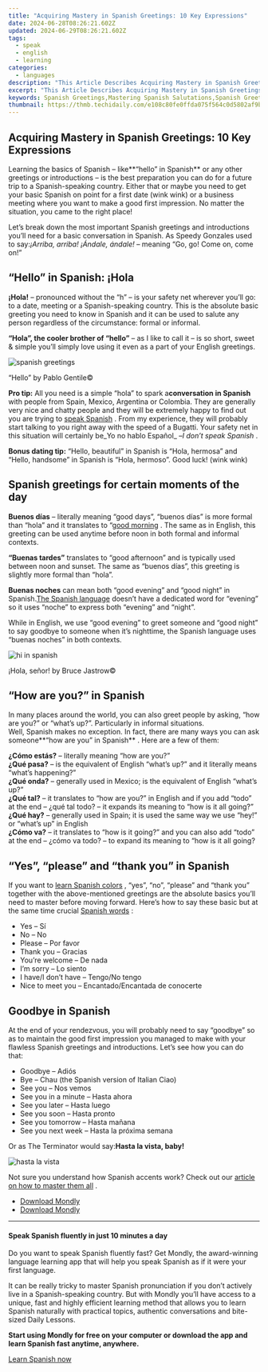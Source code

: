 ```yaml
---
title: "Acquiring Mastery in Spanish Greetings: 10 Key Expressions"
date: 2024-06-28T08:26:21.602Z
updated: 2024-06-29T08:26:21.602Z
tags:
  - speak
  - english
  - learning
categories:
  - languages
description: "This Article Describes Acquiring Mastery in Spanish Greetings: 10 Key Expressions"
excerpt: "This Article Describes Acquiring Mastery in Spanish Greetings: 10 Key Expressions"
keywords: Spanish Greetings,Mastering Spanish Salutations,Spanish Greetings Guide,Key Expressions in Spanish,Learn Spanish Greetings,Spanish Formalities,Speaking Spandex
thumbnail: https://thmb.techidaily.com/e108c80fe0ffda075f564c0d5802af9b2462fc3f4f8d59d2b3eaca6f2a980fa0.jpg
---
```


## Acquiring Mastery in Spanish Greetings: 10 Key Expressions

 Learning the basics of Spanish – like**“hello” in Spanish** or any other greetings or introductions – is the best preparation you can do for a future trip to a Spanish-speaking country. Either that or maybe you need to get your basic Spanish on point for a first date (wink wink) or a business meeting where you want to make a good first impression. No matter the situation, you came to the right place!

 Let’s break down the most important Spanish greetings and introductions you’ll need for a basic conversation in Spanish. As Speedy Gonzales used to say:_¡Arriba, arriba! ¡Ándale, ándale!_ – meaning “Go, go! Come on, come on!”

## “Hello” in Spanish: ¡Hola

**¡Hola!** – pronounced without the “h” – is your safety net wherever you’ll go: to a date, meeting or a Spanish-speaking country. This is the absolute basic greeting you need to know in Spanish and it can be used to salute any person regardless of the circumstance: formal or informal.

**“Hola”, the cooler brother of “hello”** – as I like to call it – is so short, sweet & simple you’ll simply love using it even as a part of your English greetings.

![spanish greetings](https://edge.mondly.com/blog/wp-content/uploads/2019/05/spanish-greetings-1024x720.jpg "Hello In Spanish And Other Basic Spanish Greetings You Need To Know 2")

 “Hello” by Pablo Gentile©

**Pro tip:** All you need is a simple “hola” to spark a**conversation in Spanish** with people from Spain, Mexico, Argentina or Colombia. They are generally very nice and chatty people and they will be extremely happy to find out you are trying to [speak Spanish](https://shop.mondly.com/affiliate.php?ACCOUNT=ATISTUDI&AFFILIATE=108875&PATH=https://www.mondly.com?AFFILIATE=108875) . From my experience, they will probably start talking to you right away with the speed of a Bugatti. Your safety net in this situation will certainly be_Yo no hablo Español_ –_I don’t speak Spanish_ .

**Bonus dating tip:** “Hello, beautiful” in Spanish is “Hola, hermosa” and “Hello, handsome” in Spanish is “Hola, hermoso”. Good luck! (wink wink)

## Spanish greetings for certain moments of the day

**Buenos días** – literally meaning “good days”, “buenos días” is more formal than “hola” and it translates to “[good morning](https://shop.mondly.com/affiliate.php?ACCOUNT=ATISTUDI&AFFILIATE=108875&PATH=https://www.mondly.com?AFFILIATE=108875) . The same as in English, this greeting can be used anytime before noon in both formal and informal contexts.

**“Buenas tardes”** translates to “good afternoon” and is typically used between noon and sunset. The same as “buenos días”, this greeting is slightly more formal than “hola”.

**Buenas noches** can mean both “good evening” and “good night” in Spanish.[The Spanish language](https://shop.mondly.com/affiliate.php?ACCOUNT=ATISTUDI&AFFILIATE=108875&PATH=https://www.mondly.com?AFFILIATE=108875) doesn’t have a dedicated word for “evening” so it uses “noche” to express both “evening” and “night”.

 While in English, we use “good evening” to greet someone and “good night” to say goodbye to someone when it’s nighttime, the Spanish language uses “buenas noches” in both contexts.

![hi in spanish](https://edge.mondly.com/blog/wp-content/uploads/2019/04/hi-in-spanish-600x463.jpg "Hello In Spanish And Other Basic Spanish Greetings You Need To Know 3")

 ¡Hola, señor! by Bruce Jastrow©

## “How are you?” in Spanish

 In many places around the world, you can also greet people by asking, “how are you?” or “what’s up?”. Particularly in informal situations.  
 Well, Spanish makes no exception. In fact, there are many ways you can ask someone**“how are you” in Spanish** . Here are a few of them:

**¿Cómo estás?** – literally meaning “how are you?”  
**¿Qué pasa?** – is the equivalent of English “what’s up?” and it literally means “what’s happening?”  
**¿Qué onda?** – generally used in Mexico; is the equivalent of English “what’s up?”  
**¿Qué tal?** – it translates to “how are you?” in English and if you add “todo” at the end – ¿qué tal todo? – it expands its meaning to “how is it all going?”  
**¿Qué hay?** – generally used in Spain; it is used the same way we use “hey!” or “what’s up” in English  
**¿Cómo va?** – it translates to “how is it going?” and you can also add “todo” at the end – ¿cómo va todo? – to expand its meaning to “how is it all going?

## “Yes”, “please” and “thank you” in Spanish

 If you want to [learn Spanish colors](https://shop.mondly.com/affiliate.php?ACCOUNT=ATISTUDI&AFFILIATE=108875&PATH=https://www.mondly.com?AFFILIATE=108875) , “yes”, “no”, “please” and “thank you” together with the above-mentioned greetings are the absolute basics you’ll need to master before moving forward. Here’s how to say these basic but at the same time crucial [Spanish words](https://shop.mondly.com/affiliate.php?ACCOUNT=ATISTUDI&AFFILIATE=108875&PATH=https://www.mondly.com?AFFILIATE=108875) :

* Yes – Sí
* No – No
* Please – Por favor
* Thank you – Gracias
* You’re welcome – De nada
* I’m sorry – Lo siento
* I have/I don’t have – Tengo/No tengo
* Nice to meet you – Encantado/Encantada de conocerte

## Goodbye in Spanish

 At the end of your rendezvous, you will probably need to say “goodbye” so as to maintain the good first impression you managed to make with your flawless Spanish greetings and introductions. Let’s see how you can do that:

* Goodbye – Adiós
* Bye – Chau (the Spanish version of Italian Ciao)
* See you – Nos vemos
* See you in a minute – Hasta ahora
* See you later – Hasta luego
* See you soon – Hasta pronto
* See you tomorrow – Hasta mañana
* See you next week – Hasta la próxima semana

 Or as The Terminator would say:**Hasta la vista, baby!**

![hasta la vista](https://media.giphy.com/media/2oVfyRHk1EuRy/giphy-downsized-large.gif "Hello In Spanish And Other Basic Spanish Greetings You Need To Know 4")

 Not sure you understand how Spanish accents work? Check out our [article on how to master them all](https://shop.mondly.com/affiliate.php?ACCOUNT=ATISTUDI&AFFILIATE=108875&PATH=https://www.mondly.com?AFFILIATE=108875) .

* [Download Mondly](https://www.facebook.com/sharer/sharer.php?u=https%3A%2F%2Fwww.mondly.com%2Fblog%2Fhello-in-spanish-other-basic-spanish-greetings-you-need-know%2F&t=Hello+in+Spanish+and+Other+Basic+Spanish+Greetings+You+Need+to+Know "Share on Facebook")
* [Download Mondly](https://shop.mondly.com/affiliate.php?ACCOUNT=ATISTUDI&AFFILIATE=108875&PATH=https://www.mondly.com?AFFILIATE=108875)

---

#### Speak Spanish fluently in just 10 minutes a day

 Do you want to speak Spanish fluently fast? Get Mondly, the award-winning language learning app that will help you speak Spanish as if it were your first language.

 It can be really tricky to master Spanish pronunciation if you don’t actively live in a Spanish-speaking country. But with Mondly you’ll have access to a unique, fast and highly efficient learning method that allows you to learn Spanish naturally with practical topics, authentic conversations and bite-sized Daily Lessons.

 **Start using Mondly for free on your computer or download the app and learn Spanish fast anytime, anywhere.**

[Learn Spanish now](https://adjt.mondly.com/5ixfg4k?campaign=blog-post-id-2870&fallback=https%3A%2F%2Fapp.mondly.com%3Futm%5Fmedium%3Dblog%5Fblog-post-id-2870%26utm%5Fsource%3Dblog-post-id-2870&redirect%5Fmacos=https%3A%2F%2Fapp.mondly.com%3Futm%5Fmedium%3Dblog%5Fblog-post-id-2870%26utm%5Fsource%3Dblog-post-id-2870&redirect%5Fandroid=https%3A%2F%2Fplay.google.com%2Fstore%2Fapps%2Fdetails%3Fid%3Dcom.atistudios.mondly.languages%3Futm%5Fmedium%3Dblog%5Fblog-post-id-2870%26utm%5Fsource%3Dblog-post-id-2870&redirect%5Fios=https%3A%2F%2Fapps.apple.com%2Fapp%2Fapple-store%2Fid987873536%3Fpt%3D78954800%26ct%3Dblog-post-id-2870%26mt%3D8 "Learn Spanish now")

<ins class="adsbygoogle"
     style="display:block"
     data-ad-format="autorelaxed"
     data-ad-client="ca-pub-7571918770474297"
     data-ad-slot="1223367746"></ins>



<ins class="adsbygoogle"
     style="display:block"
     data-ad-client="ca-pub-7571918770474297"
     data-ad-slot="8358498916"
     data-ad-format="auto"
     data-full-width-responsive="true"></ins>


